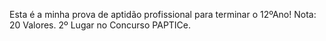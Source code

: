 Esta é a minha prova de aptidão profissional para terminar o 12ºAno!
Nota: 20 Valores.
2º Lugar no Concurso PAPTICe.
